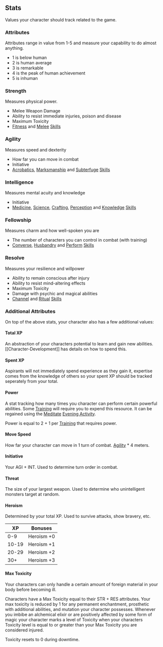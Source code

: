 ## Stats
Values your character should track related to the game.

### Attributes
Attributes range in value from 1-5 and measure your capability to do almost anything.
- 1 is below human
- 2 is human average
- 3 is remarkable
- 4 is the peak of human achievement
- 5 is inhuman

### Strength
Measures physical power.
- Melee Weapon Damage
- Ability to resist immediate injuries, poison and disease
- Maximum Toxicity
- [Fitness](Fitness) and [Melee](Melee) [Skills](Skills)

### Agility
Measures speed and dexterity
- How far you can move in combat
- Initiative
- [Acrobatics](Acrobatics), [Marksmanship](Marksmanship) and [Subterfuge](Subterfuge) [Skills](Skills)

### Intelligence
Measures mental acuity and knowledge
- Initiative
- [Medicine](Medicine), [Science](Science), [Crafting](Crafting), [Perception](Perception) and [Knowledge](Knowledge) [Skills](Skills)

### Fellowship
Measures charm and how well-spoken you are
- The number of characters you can control in combat (with training)
- [Converse](Converse), [Husbandry](Husbandry) and [Perform](Perform) [Skills](Skills)

### Resolve
Measures your resilience and willpower
- Ability to remain conscious after injury
- Ability to resist mind-altering effects
- Maximum Toxicity
- Damage with psychic and magical abilities
- [Channel](Channel) and [Ritual](Ritual) [Skills](Skills)

### Additional Attributes
On top of the above stats, your character also has a few additional values:

#### Total XP
An abstraction of your characters potential to learn and gain new abilities. [[Character-Development]] has details on how to spend this.

#### Spent XP
Aspirants will not immediately spend experience as they gain it, expertise comes from the knowledge of others so your spent XP should be tracked seperately from your total.

#### Power
A stat tracking how many times you character can perform certain powerful abilities. Some [Training](Character-Development#Training) will require you to expend this resource. It can be regained using the [Meditate](Telling-The-Story#Meditate) [Evening Activity](Telling-The-Story#Evening%20Activities).

Power is equal to 2 + 1 per [Training](Character-Development#Training) that requires power.

#### Move Speed
How far your character can move in 1 turn of combat. [Agility](#Agility) * 4 meters.

#### Initiative
Your AGI + INT. Used to determine turn order in combat.

#### Threat
The size of your largest weapon. Used to determine who unintelligent monsters target at random.

#### Heroism
Determined by your total XP. Used to survive attacks, show bravery, etc.

|XP|Bonuses|
|---|---|
|0-9|Heroism +0|
|10-19|Heroism +1|
|20-29|Heroism +2|
|30+|Heroism +3|

#### Max Toxicity
Your characters can only handle a certain amount of foreign material in your body before becoming ill.

Characters have a Max Toxicity equal to their STR + RES attributes. Your max toxicity is reduced by 1 for any permanent enchantment, prosthetic with additional abilities, and mutation your character possesses. Whenever you imbibe an alchemical elixir or are positively affected by some form of magic your character marks a level of Toxicity when your characters Toxicity level is equal to or greater than your Max Toxicity you are considered injured.

Toxicity resets to 0 during downtime.
